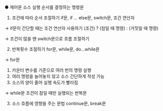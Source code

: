 ● 제어문
소스 실행 순서를 결정하는 명령문

1. 조건에 따라 순서 조절하기
if문, if ... else문, switch문, 조건 연산자

→ if문이 간단할 때는 조건 연산자 사용하기
(조건) ? (참일 때 명령) : (거짓일 때 명령) 

→ 조건이 많을 땐 switch문으로 흐름 조절하기

2. 반복횟수 조절하기
for문, while문, do...while문

→ for문
 1) 카운터 변수를 기준으로 여러 번의 명령 실행
 2) 여러 명령을 늘어놓지 않고 소스 간단하게 작성 가능
 3) 소스의 양이 줄어 실행 속도가 빨라짐

→ while문
 조건이 참일 때만 실행되는 반복문

3. 소스 흐름에 영향을 주는 문법
continue문, break문

